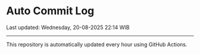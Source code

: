 # Auto Commit Log

Last updated: Wednesday, 20-08-2025 22:14 WIB

---

This repository is automatically updated every hour using GitHub Actions.
